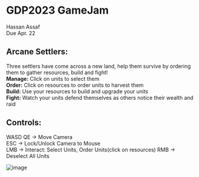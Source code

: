 # GDP2023 GameJam  
Hassan Assaf  
Due Apr. 22  
    
## **Arcane Settlers:**  
Three settlers have come across a new land, help them survive by ordering them to gather resources, build and fight!  
**Manage:** Click on units to select them  
**Order:** Click on resources to order units to harvest them  
**Build:** Use your resources to build and upgrade your units  
**Fight:** Watch your units defend themselves as others notice their wealth and raid  

## **Controls:**  
WASD QE -> Move Camera  
ESC -> Lock/Unlock Camera to Mouse  
LMB -> Interact: Select Units, Order Units(click on resources)
RMB -> Deselect All Units

![image](https://user-images.githubusercontent.com/40077821/233816329-0d1ea3a9-e737-4f89-a264-7661cbb2543d.png)
